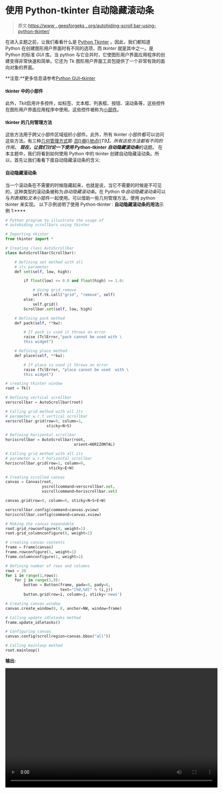 # 使用 Python-tkinter 自动隐藏滚动条

> 原文:[https://www . geesforgeks . org/autohiding-scroll bar-using-python-tkinter/](https://www.geeksforgeeks.org/autohiding-scrollbars-using-python-tkinter/)

在进入主题之前，让我们看看什么是 [Python Tkinter](https://www.geeksforgeeks.org/python-gui-tkinter/) 。因此，我们都知道 Python 在创建图形用户界面时有不同的选项，而 *tkinter* 就是其中之一。是 Python 的标准 *GUI* 库。当 python 与它合并时，它使图形用户界面应用程序的创建变得非常快速和简单。它还为 *Tk* 图形用户界面工具包提供了一个非常有效的面向对象的界面。

**注意:**更多信息请参考[Python GUI–tkinter](https://www.geeksforgeeks.org/python-gui-tkinter/)

#### tkinter 中的小部件

此外，*Tkit*启用许多控件，如标签、文本框、列表框、按钮、滚动条等，这些控件在图形用户界面应用程序中使用。这些控件被称为[小部件](https://www.geeksforgeeks.org/python-gui-tkinter/)。

#### tkinter 的几何管理方法

这些方法用于跨父小部件区域组织小部件。此外，所有 tkinter 小部件都可以访问这些方法。有三种[几何管理方式](https://www.geeksforgeeks.org/python-geometry-method-in-tkinter/)即 *[包()](https://www.geeksforgeeks.org/python-pack-method-in-tkinter/)[格()](https://www.geeksforgeeks.org/python-grid-method-in-tkinter/)[地点()](https://www.geeksforgeeks.org/python-place-method-in-tkinter/)T9】。所有这些方法都有不同的作用。
**现在，让我们讨论一下使用 Python-tkinter 自动隐藏滚动条***的话题。
在本主题中，我们将看到如何使用 Python 中的 tkinter 创建自动隐藏滚动条。所以，首先让我们看看下面自动隐藏滚动条的含义:

#### 自动隐藏滚动条

当一个滚动条在不需要的时候隐藏起来，也就是说，当它不需要的时候是不可见的，这种类型的滚动条被称为*自动隐藏滚动条*。在 Python 中*自动隐藏滚动条*可以与*列表框*和*文本*小部件一起使用。可以借助一些几何管理方法，使用 python tkinter 来实现。
以下示例说明了使用 Python-tkinter :
**自动隐藏滚动条的用法**示例 1:****

```py
# Python program to illustrate the usage of 
# autohiding scrollbars using tkinter

# Importing tkinter
from tkinter import *

# Creating class AutoScrollbar
class AutoScrollbar(Scrollbar):

    # Defining set method with all 
    # its parameter
    def set(self, low, high):

        if float(low) <= 0.0 and float(high) >= 1.0:

            # Using grid_remove
            self.tk.call("grid", "remove", self)
        else:
            self.grid()
        Scrollbar.set(self, low, high)

    # Defining pack method
    def pack(self, **kw):

        # If pack is used it throws an error
        raise (TclError,"pack cannot be used with \
        this widget")

    # Defining place method
    def place(self, **kw):

        # If place is used it throws an error
        raise (TclError, "place cannot be used  with \
        this widget")

# creating tkinter window 
root = Tk()

# Defining vertical scrollbar
verscrollbar = AutoScrollbar(root)

# Calling grid method with all its
# parameter w.r.t vertical scrollbar
verscrollbar.grid(row=0, column=1, 
                  sticky=N+S)

# Defining horizontal scrollbar
horiscrollbar = AutoScrollbar(root, 
                              orient=HORIZONTAL)

# Calling grid method with all its 
# parameter w.r.t horizontal scrollbar
horiscrollbar.grid(row=1, column=0, 
                   sticky=E+W)

# Creating scrolled canvas
canvas = Canvas(root,
                yscrollcommand=verscrollbar.set,
                xscrollcommand=horiscrollbar.set)

canvas.grid(row=0, column=0, sticky=N+S+E+W)

verscrollbar.config(command=canvas.yview)
horiscrollbar.config(command=canvas.xview)

# Making the canvas expandable
root.grid_rowconfigure(0, weight=1)
root.grid_columnconfigure(0, weight=1)

# creating canvas contents
frame = Frame(canvas)
frame.rowconfigure(1, weight=1)
frame.columnconfigure(1, weight=1)

# Defining number of rows and columns
rows = 20
for i in range(1,rows):
    for j in range(1,9):
        button = Button(frame, padx=8, pady=8, 
                        text="[%d,%d]" % (i,j))
        button.grid(row=i, column=j, sticky='news')

# Creating canvas window
canvas.create_window(0, 0, anchor=NW, window=frame)

# Calling update_idletasks method
frame.update_idletasks()

# Configuring canvas
canvas.config(scrollregion=canvas.bbox("all"))

# Calling mainloop method
root.mainloop()
```

**输出:**

<video class="wp-video-shortcode" id="video-386882-1" width="665" height="374" preload="metadata" controls=""><source type="video/webm" src="https://media.geeksforgeeks.org/wp-content/uploads/20200319193544/python-auto-hide-scrollbar.webm?_=1">[https://media.geeksforgeeks.org/wp-content/uploads/20200319193544/python-auto-hide-scrollbar.webm](https://media.geeksforgeeks.org/wp-content/uploads/20200319193544/python-auto-hide-scrollbar.webm)</video>